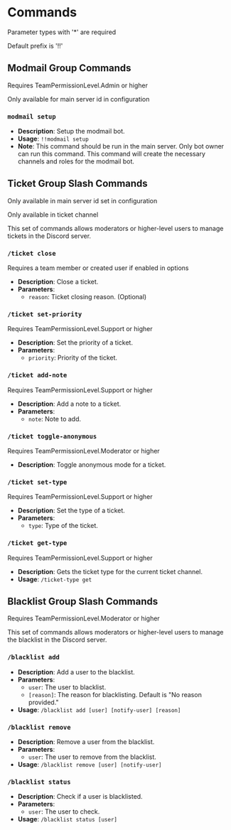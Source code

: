 # Commands

Parameter types with '*' are required

Default prefix is '!!'

## Modmail Group Commands

Requires TeamPermissionLevel.Admin or higher

Only available for main server id in configuration

### `modmail setup`

- **Description**: Setup the modmail bot.
- **Usage**: `!!modmail setup`
- **Note**: This command should be run in the main server. Only bot owner can run this command. This command will create
  the necessary channels and roles for the modmail bot.

## Ticket Group Slash Commands

Only available in main server id set in configuration

Only available in ticket channel

This set of commands allows moderators or higher-level users to manage tickets in the Discord server.

### `/ticket close`

Requires a team member or created user if enabled in options

- **Description**: Close a ticket.
- **Parameters**:
  - `reason`: Ticket closing reason. (Optional)

### `/ticket set-priority`

Requires TeamPermissionLevel.Support or higher

- **Description**: Set the priority of a ticket.
- **Parameters**:
  - `priority`: Priority of the ticket.

### `/ticket add-note`

Requires TeamPermissionLevel.Support or higher

- **Description**: Add a note to a ticket.
- **Parameters**:
  - `note`: Note to add.

### `/ticket toggle-anonymous`

Requires TeamPermissionLevel.Moderator or higher

- **Description**: Toggle anonymous mode for a ticket.

### `/ticket set-type`

Requires TeamPermissionLevel.Support or higher

- **Description**: Set the type of a ticket.
- **Parameters**:
  - `type`: Type of the ticket.

### `/ticket get-type`

Requires TeamPermissionLevel.Support or higher

- **Description**: Gets the ticket type for the current ticket channel.
- **Usage**: `/ticket-type get`

## Blacklist Group Slash Commands

Requires TeamPermissionLevel.Moderator or higher

This set of commands allows moderators or higher-level users to manage the blacklist in the Discord server.

### `/blacklist add`

- **Description**: Add a user to the blacklist.
- **Parameters**:
  - `user`: The user to blacklist.
  - `[reason]`: The reason for blacklisting. Default is "No reason provided."
- **Usage**: `/blacklist add [user] [notify-user] [reason]`

### `/blacklist remove`

- **Description**: Remove a user from the blacklist.
- **Parameters**:
  - `user`: The user to remove from the blacklist.
- **Usage**: `/blacklist remove [user] [notify-user]`

### `/blacklist status`

- **Description**: Check if a user is blacklisted.
- **Parameters**:
  - `user`: The user to check.
- **Usage**: `/blacklist status [user]`